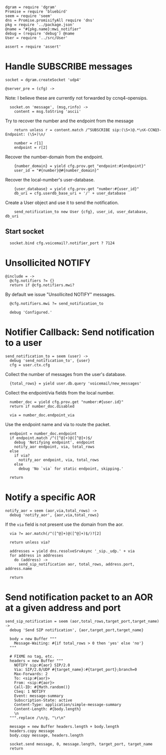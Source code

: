     dgram = require 'dgram'
    Promise = require 'bluebird'
    seem = require 'seem'
    dns = Promise.promisifyAll require 'dns'
    pkg = require '../package.json'
    @name = "#{pkg.name}:mwi_notifier"
    debug = (require 'debug') @name
    User = require '../src/User'

    assert = require 'assert'

Handle SUBSCRIBE messages
=========================

    socket = dgram.createSocket 'udp4'

    @server_pre = (cfg) ->

Note: I believe these are currently not forwarded by ccnq4-opensips.

      socket.on 'message', (msg,rinfo) ->
        content = msg.toString 'ascii'

Try to recover the number and the endpoint from the message

        return unless r = content.match /^SUBSCRIBE sip:(\S+)@.*\nX-CCNQ3-Endpoint: (\S+)\n/

        number = r[1]
        endpoint = r[2]

Recover the number-domain from the endpoint.

        {number_domain} = yield cfg.prov.get "endpoint:#{endpoint}"
        user_id = "#{number}@#{number_domain}"

Recover the local-number's user-database.

        {user_database} = yield cfg.prov.get "number:#{user_id}"
        db_uri = cfg.userdb_base_uri + '/' + user_database

Create a User object and use it to send the notification.

        send_notification_to new User {cfg}, user_id, user_database, db_uri

Start socket
------------

      socket.bind cfg.voicemail?.notifier_port ? 7124

Unsollicited NOTIFY
===================

    @include = ->
      @cfg.notifiers ?= {}
      return if @cfg.notifiers.mwi?

By default we issue "Unsollicited NOTIFY" messages.

      @cfg.notifiers.mwi ?= send_notification_to

      debug 'Configured.'

Notifier Callback: Send notification to a user
==============================================

    send_notification_to = seem (user) ->
      debug 'send_notification_to', {user}
      cfg = user.ctx.cfg

Collect the number of messages from the user's database.

      {total_rows} = yield user.db.query 'voicemail/new_messages'

Collect the endpoint/via fields from the local number.

      number_doc = yield cfg.prov.get "number:#{user.id}"
      return if number_doc.disabled

      via = number_doc.endpoint_via

Use the endpoint name and via to route the packet.

      endpoint = number_doc.endpoint
      if endpoint.match /^([^@]+)@([^@]+)$/
        debug 'Notifying endpoint', endpoint
        notify_aor endpoint, via, total_rows
      else
        if via?
          notify_aor endpoint, via, total_rows
        else
          debug 'No `via` for static endpoint, skipping.'

      return

Notify a specific AOR
=====================

    notify_aor = seem (aor,via,total_rows) ->
      debug 'notify_aor', {aor,via,total_rows}

If the `via` field is not present use the domain from the aor.

      via ?= aor.match(/^([^@]+)@([^@]+)$/)?[2]

      return unless via?

      addresses = yield dns.resolveSrvAsync '_sip._udp.' + via
      for address in addresses
        do (address) ->
          send_sip_notification aor, total_rows, address.port, address.name

      return

Send notification packet to an AOR at a given address and port
==============================================================

    send_sip_notification = seem (aor,total_rows,target_port,target_name) ->
      debug 'Send SIP notification', {aor,target_port,target_name}

      body = new Buffer """
        Message-Waiting: #{if total_rows > 0 then 'yes' else 'no'}
      """

      # FIXME no tag, etc.
      headers = new Buffer """
        NOTIFY sip:#{aor} SIP/2.0
        Via: SIP/2.0/UDP #{target_name}:#{target_port};branch=0
        Max-Forwards: 2
        To: <sip:#{aor}>
        From: <sip:#{aor}>
        Call-ID: #{Math.random()}
        CSeq: 1 NOTIFY
        Event: message-summary
        Subscription-State: active
        Content-Type: application/simple-message-summary
        Content-Length: #{body.length}
        \n
      """.replace /\n/g, "\r\n"

      message = new Buffer headers.length + body.length
      headers.copy message
      body.copy message, headers.length

      socket.send message, 0, message.length, target_port, target_name
      return
